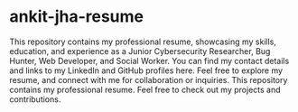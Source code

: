 # ankit-jha-resume
This repository contains my professional resume, showcasing my skills, education, and experience as a Junior Cybersecurity Researcher, Bug Hunter, Web Developer, and Social Worker. You can find my contact details and links to my LinkedIn and GitHub profiles here. Feel free to explore my resume, and connect with me for collaboration or inquiries.
This repository contains my professional resume. Feel free to check out my projects and contributions.

